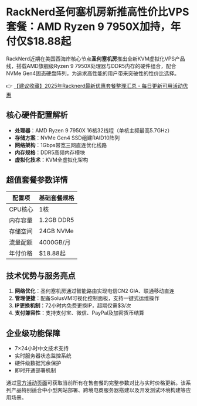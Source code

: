# RackNerd圣何塞机房新推高性价比VPS套餐：AMD Ryzen 9 7950X加持，年付仅$18.88起

RackNerd近期在美国西海岸核心节点**圣何塞机房**推出全新KVM虚拟化VPS产品线，搭载AMD旗舰级Ryzen 9 7950X处理器与DDR5内存的硬件组合，配合NVMe Gen4固态硬盘阵列，为追求高性能的用户带来突破性的性价比选择。

👉 [【建议收藏】2025年Racknerd最新优惠套餐整理汇总 - 每日更新可用活动优惠](https://bit.ly/Rack_Nerd)

## 核心硬件配置解析
- **处理器**：AMD Ryzen 9 7950X 16核32线程（单核主频最高5.7GHz）
- **存储方案**：NVMe Gen4 SSD组建RAID10阵列
- **网络架构**：1Gbps带宽三网直连优化线路
- **内存规格**：DDR5高频内存模块
- **虚拟化技术**：KVM全虚拟化架构

## 超值套餐参数详情
| 配置项       | 基础套餐规格 |
|--------------|--------------|
| CPU核心      | 1核          |
| 内存容量     | 1.2GB DDR5   |
| 存储空间     | 24GB NVMe    |
| 流量配额     | 4000GB/月    |
| 年付价格     | $18.88起     |

## 技术优势与服务亮点
1. **网络优化**：圣何塞机房通过智能路由实现电信CN2 GIA、联通移动直连
2. **管理便捷**：配备SolusVM可视化控制面板，支持一键式运维操作
3. **IP更换机制**：72小时内免费更换IP，超期仅需$3/次
4. **支付兼容性**：支持支付宝、微信、PayPal及加密货币结算

## 企业级功能保障
- 7×24小时中文技术支持
- 实时服务器状态监控系统
- 硬件级数据冗余保护
- 即时开通部署机制

通过[官方活动页面](https://bit.ly/Rack_Nerd)可获取当前所有在售套餐的完整参数对比与实时价格更新。该系列产品特别适合中小型网站部署、跨境电商服务器搭建以及开发测试环境构建等应用场景。